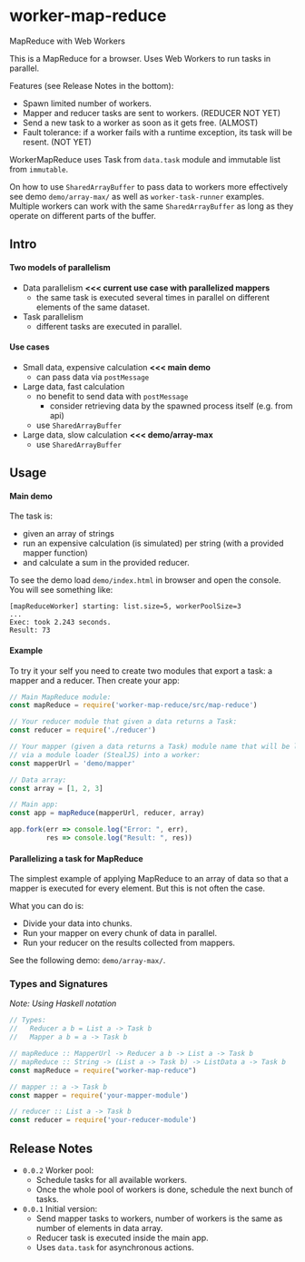 # worker-map-reduce
MapReduce with Web Workers

This is a MapReduce for a browser. Uses Web Workers to run tasks in parallel.

Features (see Release Notes in the bottom):
- Spawn limited number of workers.
- Mapper and reducer tasks are sent to workers. (REDUCER NOT YET)
- Send a new task to a worker as soon as it gets free. (ALMOST)
- Fault tolerance: if a worker fails with a runtime exception, its task will be resent. (NOT YET)

WorkerMapReduce uses Task from `data.task` module and immutable list from `immutable`.

On how to use `SharedArrayBuffer` to pass data to workers more effectively see demo `demo/array-max/` as well as
`worker-task-runner` examples.
Multiple workers can work with the same `SharedArrayBuffer` as long as they operate on different parts of the buffer.

## Intro

#### Two models of parallelism
- Data parallelism  **<<< current use case with parallelized mappers**
  - the same task is executed several times in parallel on different elements of the same dataset.
- Task parallelism
  - different tasks are executed in parallel.

#### Use cases
- Small data, expensive calculation   **<<< main demo**
  - can pass data via `postMessage`
- Large data, fast calculation
  - no benefit to send data with `postMessage`
    - consider retrieving data by the spawned process itself (e.g. from api)
  - use `SharedArrayBuffer`
- Large data, slow calculation   **<<< demo/array-max**
  - use `SharedArrayBuffer`

## Usage

#### Main demo
The task is:
- given an array of strings
- run an expensive calculation (is simulated) per string (with a provided mapper function)
- and calculate a sum in the provided reducer.

To see the demo load `demo/index.html` in browser and open the console. You will see something like:
```
[mapReduceWorker] starting: list.size=5, workerPoolSize=3
...
Exec: took 2.243 seconds.
Result: 73
```

#### Example
To try it your self you need to create two modules that export a task: a mapper and a reducer.
Then create your app:
```js
// Main MapReduce module:
const mapReduce = require('worker-map-reduce/src/map-reduce')

// Your reducer module that given a data returns a Task:
const reducer = require('./reducer')

// Your mapper (given a data returns a Task) module name that will be loaded
// via a module loader (StealJS) into a worker:
const mapperUrl = 'demo/mapper'

// Data array:
const array = [1, 2, 3]

// Main app:
const app = mapReduce(mapperUrl, reducer, array)

app.fork(err => console.log("Error: ", err),
         res => console.log("Result: ", res))
```

#### Parallelizing a task for MapReduce

The simplest example of applying MapReduce to an array of data so that a mapper is executed for every element.
But this is not often the case.

What you can do is:
- Divide your data into chunks.
- Run your mapper on every chunk of data in parallel.
- Run your reducer on the results collected from mappers.

See the following demo: `demo/array-max/`.

### Types and Signatures

_Note: Using Haskell notation_
```js
// Types:
//   Reducer a b = List a -> Task b
//   Mapper a b = a -> Task b

// mapReduce :: MapperUrl -> Reducer a b -> List a -> Task b
// mapReduce :: String -> (List a -> Task b) -> ListData a -> Task b
const mapReduce = require("worker-map-reduce")

// mapper :: a -> Task b
const mapper = require('your-mapper-module')

// reducer :: List a -> Task b
const reducer = require('your-reducer-module')
```


## Release Notes
- `0.0.2` Worker pool:
  - Schedule tasks for all available workers.
  - Once the whole pool of workers is done, schedule the next bunch of tasks.
- `0.0.1` Initial version:
  - Send mapper tasks to workers, number of workers is the same as number of elements in data array.
  - Reducer task is executed inside the main app.
  - Uses `data.task` for asynchronous actions.